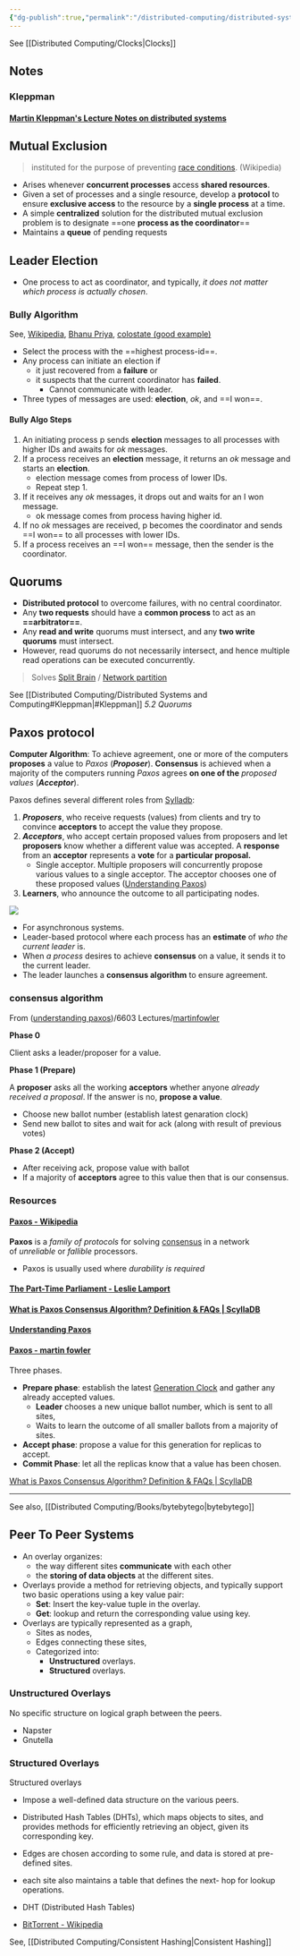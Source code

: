 ```yaml
---
{"dg-publish":true,"permalink":"/distributed-computing/distributed-systems-and-computing/"}
---
```


See [[Distributed Computing/Clocks|Clocks]]

## Notes

### Kleppman

#### [Martin Kleppman's Lecture Notes on distributed systems](https://www.cl.cam.ac.uk/teaching/2122/ConcDisSys/dist-sys-notes.pdf)

## Mutual Exclusion

> instituted for the purpose of preventing [race conditions](https://en.wikipedia.org/wiki/Race_condition). (Wikipedia)
- Arises whenever **concurrent processes** access **shared resources**.
- Given a set of processes and a single resource, develop a **protocol** to ensure **exclusive access** to the resource by a **single process** at a time.
- A simple **centralized** solution for the distributed mutual exclusion problem is to designate ==one **process as the coordinator**==
- Maintains a **queue** of pending requests

## Leader Election

- One process to act as coordinator, and typically, *it does not matter which process is actually chosen*.

### Bully Algorithm

See, [Wikipedia](https://en.wikipedia.org/wiki/Bully_algorithm), [Bhanu Priya](https://www.youtube.com/watch?v=R1FfoED7OGo), [colostate (good example)](https://www.cs.colostate.edu/~cs551/CourseNotes/Synchronization/BullyExample.html)

- Select the process with the ==highest process-id==.
- Any process can initiate an election if
    - it just recovered from a **failure** or 
    - it suspects that the current coordinator has **failed**.
	    - Cannot communicate with leader.
- Three types of messages are used: **election**, *ok*, and ==I won==.

#### Bully Algo Steps
1. An initiating process p sends **election** messages to all processes with higher IDs and awaits for *ok* messages.
2. If a process receives an **election** message, it returns an *ok* message and starts an **election**.
    - election message comes from process of lower IDs.
    - Repeat step 1.
3. If it receives any *ok* messages, it drops out and waits for an I won message.
    - ok message comes from process having higher id.
4. If no *ok* messages are received, p becomes the coordinator and sends ==I won== to all processes with lower IDs.
5. If a process receives an ==I won== message, then the sender is the coordinator.

## Quorums

- **Distributed protocol** to overcome failures, with no central coordinator.
- Any **two requests** should have a **common process** to act as an **==arbitrator==**.
- Any **read and write** quorums must intersect, and any **two write quorums** must intersect.
 - However, read quorums do not necessarily intersect, and hence
multiple read operations can be executed concurrently.

> Solves [Split Brain](https://en.wikipedia.org/wiki/Split-brain_(computing)) / [Network partition](https://en.wikipedia.org/wiki/Network_partition)


See [[Distributed Computing/Distributed Systems and Computing#Kleppman|#Kleppman]] *5.2 Quorums*

## Paxos protocol

**Computer Algorithm**: To achieve agreement, one or more of the computers **proposes** a value to *Paxos*  (***Proposer***). **Consensus** is achieved when a majority of the computers running *Paxos* agrees **on one of the** *proposed values* (***Acceptor***).

Paxos defines several different roles from [Sylladb](https://www.scylladb.com/glossary/paxos-consensus-algorithm/):

1. ***Proposers***, who receive requests (values) from clients and try to convince **acceptors** to accept the value they propose.
2. ***Acceptors***, who accept certain proposed values from proposers and let **proposers** know whether a different value was accepted. A **response** from an **acceptor** represents a **vote** for a **particular proposal.**
	- Single acceptor.  Multiple proposers will concurrently propose various values to a single acceptor. The acceptor chooses one of these proposed values ([Understanding Paxos](https://people.cs.rutgers.edu/~pxk/417/notes/paxos.html))
3. **Learners**, who announce the outcome to all participating nodes.

![](https://www.scylladb.com/wp-content/uploads/paxos-diagram.png)

- For asynchronous systems.
- Leader-based protocol where each process has an **estimate** of _who the current leader_ is.
- When *a process* desires to achieve **consensus** on a value, it sends it to the current leader.
- The leader launches a **consensus algorithm** to ensure agreement.


### consensus algorithm 

From ([understanding paxos](https://www.cs.rutgers.edu/~pxk/417/notes/paxos.html))/6603 Lectures/[martinfowler](https://martinfowler.com/articles/patterns-of-distributed-systems/paxos.html)

**Phase 0**

Client asks a leader/proposer for a value.

**Phase 1 (Prepare)**

A **proposer** asks all the working **acceptors** whether anyone *already received a proposal*. If the answer is no, **propose a value**.

- Choose new ballot number (establish latest genaration clock)
- Send new ballot to sites and wait for ack (along with result of previous votes)

**Phase 2 (Accept)**

- After receiving ack, propose value with ballot
- If a majority of **acceptors** agree to this value then that is our consensus.

### Resources

#### [Paxos - Wikipedia](https://en.wikipedia.org/wiki/Paxos_(computer_science))

**Paxos** is a _family of protocols_ for solving [consensus](https://en.wikipedia.org/wiki/Consensus_(computer_science) "Consensus (computer science)") in a network of _unreliable_ or _fallible_ processors.

- Paxos is usually used where _durability is required_


#### [The Part-Time Parliament - Leslie Lamport](http://lamport.azurewebsites.net/pubs/lamport-paxos.pdf)

#### [What is Paxos Consensus Algorithm? Definition & FAQs | ScyllaDB](https://www.scylladb.com/glossary/paxos-consensus-algorithm/)

#### [Understanding Paxos](https://www.cs.rutgers.edu/~pxk/417/notes/paxos.html)

#### [Paxos - martin fowler](https://martinfowler.com/articles/patterns-of-distributed-systems/paxos.html)

Three phases. 
-   **Prepare phase**: establish the latest [Generation Clock](https://martinfowler.com/articles/patterns-of-distributed-systems/generation.html) and gather any already accepted values.
    - **Leader** chooses a new unique ballot number, which is sent to all sites, 
    - Waits to learn the outcome of all smaller ballots from a majority of sites.
-   **Accept phase**: propose a value for this generation for replicas to accept.
-   **Commit Phase**: let all the replicas know that a value has been chosen.

[What is Paxos Consensus Algorithm? Definition & FAQs | ScyllaDB](https://www.scylladb.com/glossary/paxos-consensus-algorithm/)

---
See also, [[Distributed Computing/Books/bytebytego|bytebytego]]

## Peer To Peer Systems

- An overlay organizes: 
    - the way different sites **communicate** with each other
    - the **storing of data objects** at the different sites.
- Overlays provide a method for retrieving objects, and typically support two basic operations using a key value pair:
    - **Set**: Insert the key-value tuple in the overlay.
    - **Get**: lookup and return the corresponding value using key.
- Overlays are typically represented as a graph,
    - Sites as nodes, 
    - Edges connecting these sites,
    - Categorized into:
        - **Unstructured** overlays.
        - **Structured** overlays.

### Unstructured Overlays

No specific structure on logical graph between the peers.

- Napster
- Gnutella


### Structured Overlays

Structured overlays
- Impose a well-defined data structure on the various peers.
- Distributed Hash Tables (DHTs), which maps objects to
sites, and provides methods for efficiently retrieving
an object, given its corresponding key.
- Edges are chosen according to some rule, and data is
stored at pre-defined sites.
- each site also maintains a table that defines the next-
hop for lookup operations.

- DHT (Distributed Hash Tables)
- [BitTorrent - Wikipedia](https://en.wikipedia.org/wiki/BitTorrent)


See, [[Distributed Computing/Consistent Hashing|Consistent Hashing]]
